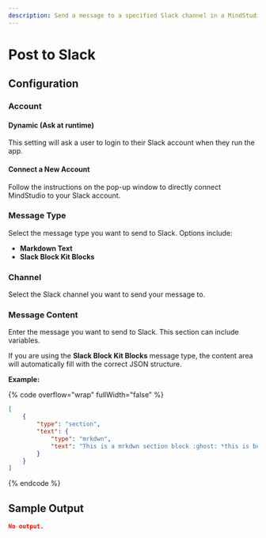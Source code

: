 ```yaml
---
description: Send a message to a specified Slack channel in a MindStudio workflow
---
```


# Post to Slack

## Configuration&#x20;

### Account&#x20;

#### Dynamic (Ask at runtime)

This setting will ask a user to login to their Slack account when they run the app.

#### Connect a New Account

Follow the instructions on the pop-up window to directly connect MindStudio to your Slack account.&#x20;

### Message Type&#x20;

Select the message type you want to send to Slack. Options include:

* **Markdown Text**
* **Slack Block Kit Blocks**

### Channel

Select the Slack channel you want to send your message to.&#x20;

### Message Content&#x20;

Enter the message you want to send to Slack. This section can include variables.&#x20;

If you are using the **Slack Block Kit Blocks** message type, the content area will automatically fill with the correct JSON structure.&#x20;

**Example:**&#x20;

{% code overflow="wrap" fullWidth="false" %}
```json
[
	{
		"type": "section",
		"text": {
			"type": "mrkdwn",
			"text": "This is a mrkdwn section block :ghost: *this is bold*, and ~this is crossed out~, and <https://google.com|this is a link>"
		}
	}
]
```
{% endcode %}



## Sample Output

```json
No output.
```
